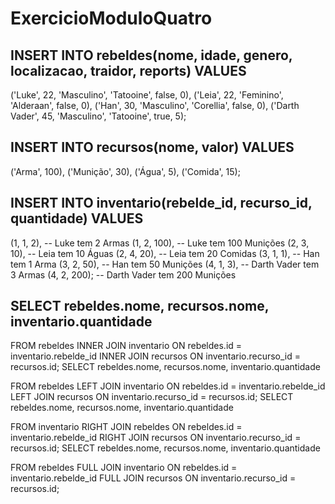 # ExercicioModuloQuatro

## INSERT INTO rebeldes(nome, idade, genero, localizacao, traidor, reports) VALUES
('Luke', 22, 'Masculino', 'Tatooine', false, 0),
('Leia', 22, 'Feminino', 'Alderaan', false, 0),
('Han', 30, 'Masculino', 'Corellia', false, 0),
('Darth Vader', 45, 'Masculino', 'Tatooine', true, 5);


## INSERT INTO recursos(nome, valor) VALUES
('Arma', 100),
('Munição', 30),
('Água', 5),
('Comida', 15);


## INSERT INTO inventario(rebelde_id, recurso_id, quantidade) VALUES
(1, 1, 2),  -- Luke tem 2 Armas
(1, 2, 100), -- Luke tem 100 Munições
(2, 3, 10),  -- Leia tem 10 Águas
(2, 4, 20),  -- Leia tem 20 Comidas
(3, 1, 1),   -- Han tem 1 Arma
(3, 2, 50),  -- Han tem 50 Munições
(4, 1, 3),   -- Darth Vader tem 3 Armas
(4, 2, 200); -- Darth Vader tem 200 Munições


## SELECT rebeldes.nome, recursos.nome, inventario.quantidade


FROM rebeldes
INNER JOIN inventario ON rebeldes.id = inventario.rebelde_id
INNER JOIN recursos ON inventario.recurso_id = recursos.id;
SELECT rebeldes.nome, recursos.nome, inventario.quantidade


FROM rebeldes
LEFT JOIN inventario ON rebeldes.id = inventario.rebelde_id
LEFT JOIN recursos ON inventario.recurso_id = recursos.id;
SELECT rebeldes.nome, recursos.nome, inventario.quantidade


FROM inventario
RIGHT JOIN rebeldes ON rebeldes.id = inventario.rebelde_id
RIGHT JOIN recursos ON inventario.recurso_id = recursos.id;
SELECT rebeldes.nome, recursos.nome, inventario.quantidade


FROM rebeldes
FULL JOIN inventario ON rebeldes.id = inventario.rebelde_id
FULL JOIN recursos ON inventario.recurso_id = recursos.id;
